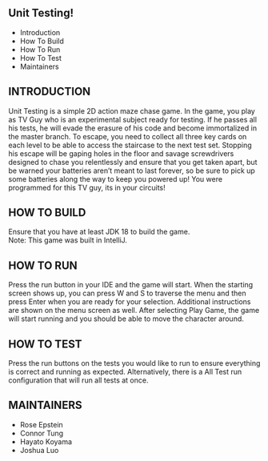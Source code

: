 Unit Testing!
---------------------

 * Introduction
 * How To Build
 * How To Run
 * How To Test
 * Maintainers


INTRODUCTION
------------

Unit Testing is a simple 2D action maze chase game. In the game, you play as TV Guy who is an experimental subject ready for testing. If he passes all his tests, he will evade the erasure of his code and become immortalized in the master branch. To escape, you need to collect all three key cards on each level to be able to access the staircase to the next test set. Stopping his escape will be gaping holes in the floor and savage screwdrivers designed to chase you relentlessly and ensure that you get taken apart, but be warned your batteries aren’t meant to last forever, so be sure to pick up some batteries along the way to keep you powered up! You were programmed for this TV guy, its in your circuits! 


HOW TO BUILD
------------

Ensure that you have at least JDK 18 to build the game.<br>
Note: This game was built in IntelliJ.


HOW TO RUN
------------

Press the run button in your IDE and the game will start. When the starting screen shows up, you can press W and S to traverse the menu and then press Enter when you are ready for your selection.
Additional instructions are shown on the menu screen as well. After selecting Play Game, the game will start running and you should be able to move the character around.


HOW TO TEST
-------------

Press the run buttons on the tests you would like to run to ensure everything is correct and running as expected. Alternatively, there is a All Test run configuration that will run all tests at once.


MAINTAINERS
-----------

 * Rose Epstein
 * Connor Tung
 * Hayato Koyama
 * Joshua Luo



